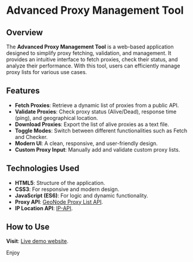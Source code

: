 # Advanced Proxy Management Tool

## Overview
The **Advanced Proxy Management Tool** is a web-based application designed to simplify proxy fetching, validation, and management. It provides an intuitive interface to fetch proxies, check their status, and analyze their performance. With this tool, users can efficiently manage proxy lists for various use cases.

## Features
- **Fetch Proxies**: Retrieve a dynamic list of proxies from a public API.
- **Validate Proxies**: Check proxy status (Alive/Dead), response time (ping), and geographical location.
- **Download Proxies**: Export the list of alive proxies as a text file.
- **Toggle Modes**: Switch between different functionalities such as Fetch and Checker.
- **Modern UI**: A clean, responsive, and user-friendly design.
- **Custom Proxy Input**: Manually add and validate custom proxy lists.

## Technologies Used
- **HTML5**: Structure of the application.
- **CSS3**: For responsive and modern design.
- **JavaScript (ES6)**: For logic and dynamic functionality.
- **Proxy API**: [GeoNode Proxy List API](https://geonode.com).
- **IP Location API**: [IP-API](http://ip-api.com).

## How to Use
 **Visit**: [Live demo website](mr-risov.github.io/advanced-proxy-tool).

 Enjoy 
